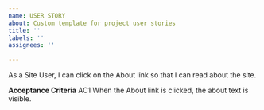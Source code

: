 ```yaml
---
name: USER STORY
about: Custom template for project user stories
title: ''
labels: ''
assignees: ''

---
```


As a Site User, I can click on the About link so that I can read about the site.

**Acceptance Criteria**
AC1 When the About link is clicked, the about text is visible.
